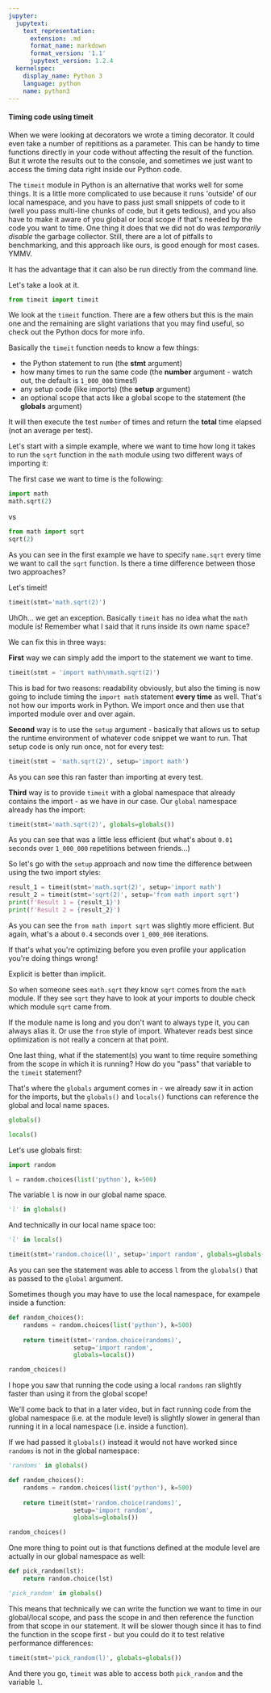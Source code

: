 ```yaml
---
jupyter:
  jupytext:
    text_representation:
      extension: .md
      format_name: markdown
      format_version: '1.1'
      jupytext_version: 1.2.4
  kernelspec:
    display_name: Python 3
    language: python
    name: python3
---
```


#### Timing code using timeit


When we were looking at decorators we wrote a timing decorator. It could even take a number of repititions as a parameter. This can be handy to time functions directly in your code without affecting the result of the function. But it wrote the results out to the console, and sometimes we just want to access the timing data right inside our Python code.

The `timeit` module in Python is an alternative that works well for some things. It is a little more complicated to use because it runs 'outside' of our local namespace, and you have to pass just small snippets of code to it (well you pass multi-line chunks of code, but it gets tedious), and you also have to make it aware of you global or local scope if that's needed by the code you want to time. One thing it does that we did not do was *temporarily disable* the garbage collector. Still, there are a lot of pitfalls to benchmarking, and this approach like ours, is good enough for most cases. YMMV.

It has the advantage that it can also be run directly from the command line.

Let's take a look at it.

```python
from timeit import timeit
```

We look at the `timeit` function. There are a few others but this is the main one and the remaining are slight variations that you may find useful, so check out the Python docs for more info.


Basically the `timeit` function needs to know a few things:

- the Python statement to run (the **stmt** argument)
- how many times to run the same code (the **number** argument - watch out, the default is `1_000_000` times!)
- any setup code (like imports) (the **setup** argument)
- an optional scope that acts like a global scope to the statement (the **globals** argument)

It will then execute the test `number` of times and return the **total** time elapsed (not an average per test).


Let's start with a simple example, where we want to time how long it takes to run the `sqrt` function in the `math` module using two different ways of importing it:


The first case we want to time is the following:

```python
import math
math.sqrt(2)
```

vs

```python
from math import sqrt
sqrt(2)
```

As you can see in the first example we have to specify `name.sqrt` every time we want to call the `sqrt` function. Is there a time difference between those two approaches?


Let's timeit!

```python
timeit(stmt='math.sqrt(2)')
```

UhOh... we get an exception. Basically `timeit` has no idea what the `math` module is! Remember what I said that it runs inside its own name space?


We can fix this in three ways:


**First** way we can simply add the import to the statement we want to time.

```python
timeit(stmt = 'import math\nmath.sqrt(2)')
```

This is bad for two reasons: readability obviously, but also the timing is now going to include timing the `import math` statement **every time** as well. That's not how our imports work in Python. We import once and then use that imported module over and over again. 


**Second** way is to use the `setup` argument - basically that allows us to setup the runtime environment of whatever code snippet we want to run. That setup code is only run once, not for every test:

```python
timeit(stmt = 'math.sqrt(2)', setup='import math')
```

As you can see this ran faster than importing at every test.


**Third** way is to provide `timeit` with a global namespace that already contains the import - as we have in our case. Our `global` namespace already has the import:

```python
timeit(stmt='math.sqrt(2)', globals=globals())
```

As you can see that was a little less efficient (but what's about `0.01` seconds over `1_000_000` repetitions between friends...)


So let's go with the `setup` approach and now time the difference between using the two import styles:

```python
result_1 = timeit(stmt='math.sqrt(2)', setup='import math')
result_2 = timeit(stmt='sqrt(2)', setup='from math import sqrt')
print(f'Result 1 = {result_1}')
print(f'Result 2 = {result_2}')
```

As you can see the `from math import sqrt` was slightly more efficient. But again, what's a about `0.4` seconds over `1_000_000` iterations. 

If that's what you're optimizing before you even profile your application you're doing things wrong!

Explicit is better than implicit.

So when someone sees `math.sqrt` they know `sqrt` comes from the `math` module. If they see `sqrt` they have to look at your imports to double check which module `sqrt` came from.

If the module name is long and you don't want to always type it, you can always alias it. Or use the `from` style of import. Whatever reads best since optimization is not really a concern at that point.


One last thing, what if the statement(s) you want to time require something from the scope in which it is running? How do you "pass" that variable to the `timeit` statement?

That's where the `globals` argument comes in - we already saw it in action for the imports, but the `globals()` and `locals()` functions can reference the global and local name spaces.

```python
globals()
```

```python
locals()
```

Let's use globals first:

```python
import random
```

```python
l = random.choices(list('python'), k=500)
```

The variable `l` is now in our global name space.

```python
'l' in globals()
```

And technically in our local name space too:

```python
'l' in locals()
```

```python
timeit(stmt='random.choice(l)', setup='import random', globals=globals())
```

As you can see the statement was able to access `l` from the `globals()` that as passed to the `global` argument.


Sometimes though you may have to use the local namespace, for exampele inside a function:

```python
def random_choices():
    randoms = random.choices(list('python'), k=500)
    
    return timeit(stmt='random.choice(randoms)', 
                  setup='import random', 
                  globals=locals())
```

```python
random_choices()
```

I hope you saw that running the code using a local `randoms` ran slightly faster than using it from the global scope!

We'll come back to that in a later video, but in fact running code from the global namespace (i.e. at the module level) is slightly slower in general than running it in a local namespace (i.e. inside a function).


If we had passed it `globals()` instead it would not have worked since `randoms` is not in the global namespace:

```python
'randoms' in globals()
```

```python
def random_choices():
    randoms = random.choices(list('python'), k=500)
    
    return timeit(stmt='random.choice(randoms)', 
                  setup='import random', 
                  globals=globals())
```

```python
random_choices()
```

One more thing to point out is that functions defined at the module level are actually in our global namespace as well:

```python
def pick_random(lst):
    return random.choice(lst)
```

```python
'pick_random' in globals()
```

This means that technically we can write the function we want to time in our global/local scope, and pass the scope in and then reference the function from that scope in our statement. It will be slower though since it has to find the function in the scope first - but you could do it to test relative performance differences:

```python
timeit(stmt='pick_random(l)', globals=globals())
```

And there you go, `timeit` was able to access both `pick_random` and the variable `l`.
